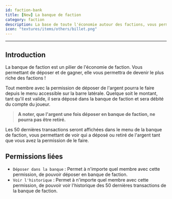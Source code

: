 ```yaml
---
id: faction-bank
title: [New] La banque de faction
category: faction
description: La base de toute l'économie autour des factions, vous permettra de gérer vos enchères et devenir le plus riche !
icon: "textures/items/others/billet.png"
---
```

___
## Introduction

La banque de faction est un pilier de l'économie de faction. Vous permettant de déposer et de gagner, elle vous permettra de devenir le plus riche des factions !

Tout membre avec la permission de déposer de l'argent pourra le faire depuis le menu accessible sur la barre latérale. Quelque soit le montant, tant qu'il est valide, il sera déposé dans la banque de faction et sera débité du compte du joueur.

> **A noter, que l'argent une fois déposer en banque de faction, ne pourra pas être retiré.**

Les 50 dernières transactions seront affichées dans le menu de la banque de faction, vous permettant de voir qui a déposé ou retiré de l'argent tant que vous avez la permission de le faire.

## Permissions liées

- ``Déposer dans la banque`` : Permet à n'importe quel membre avec cette permission, de pouvoir déposer en banque de faction.
- ``Voir l'historique`` : Permet à n'importe quel membre avec cette permission, de pouvoir voir l'historique des 50 dernières transactions de la banque de faction.